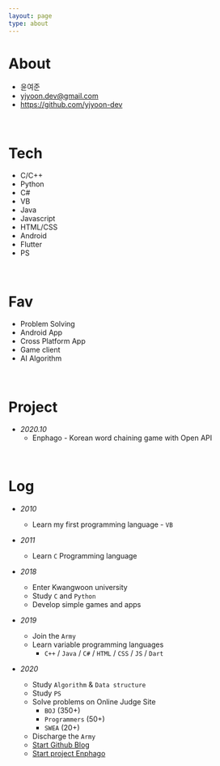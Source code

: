 ```yaml
---
layout: page
type: about
---
```


About
===
- 윤여준
- yjyoon.dev@gmail.com
- https://github.com/yjyoon-dev

<br>

Tech
===
- C/C++
- Python
- C#
- VB
- Java
- Javascript
- HTML/CSS
- Android
- Flutter
- PS

<br>

Fav
===
- Problem Solving
- Android App
- Cross Platform App
- Game client
- AI Algorithm

<br>

Project
===
- _2020.10_
  + Enphago - Korean word chaining game with Open API

<br>

Log
===
 - _2010_
    + Learn my first programming language - `VB`
  
- _2011_
    + Learn `C` Programming language
  
- _2018_
    + Enter Kwangwoon university
    + Study `C` and `Python`
    + Develop simple games and apps

- _2019_
    + Join the `Army`
    + Learn variable programming languages
      + `C++` / `Java` / `C#` / `HTML` / `CSS` / `JS` / `Dart`
- _2020_
    + Study `Algorithm` & `Data structure`
    + Study `PS`
    + Solve problems on Online Judge Site
      + `BOJ` (350+)
      + `Programmers` (50+)
      + `SWEA` (20+)
    + Discharge the `Army`
    + [Start Github Blog](https://yjyoon-dev.github.io)
    + [Start project Enphago](https://github.com/yjyoon-dev/enphago)



